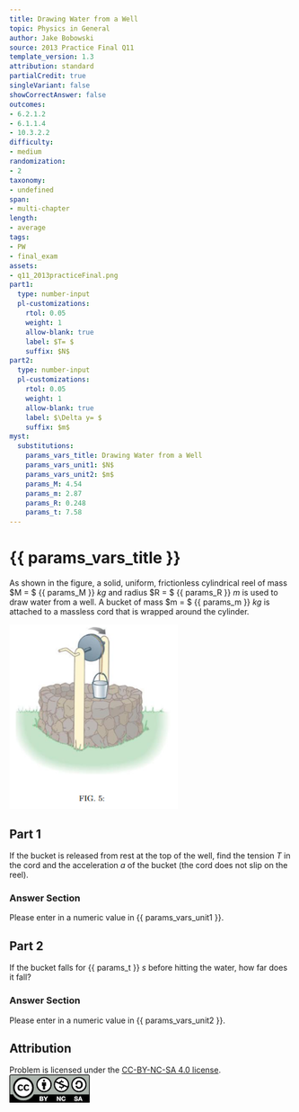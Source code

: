 ```yaml
---
title: Drawing Water from a Well
topic: Physics in General
author: Jake Bobowski
source: 2013 Practice Final Q11
template_version: 1.3
attribution: standard
partialCredit: true
singleVariant: false
showCorrectAnswer: false
outcomes:
- 6.2.1.2
- 6.1.1.4
- 10.3.2.2
difficulty:
- medium
randomization:
- 2
taxonomy:
- undefined
span:
- multi-chapter
length:
- average
tags:
- PW
- final_exam
assets:
- q11_2013practiceFinal.png
part1:
  type: number-input
  pl-customizations:
    rtol: 0.05
    weight: 1
    allow-blank: true
    label: $T= $
    suffix: $N$
part2:
  type: number-input
  pl-customizations:
    rtol: 0.05
    weight: 1
    allow-blank: true
    label: $\Delta y= $
    suffix: $m$
myst:
  substitutions:
    params_vars_title: Drawing Water from a Well
    params_vars_unit1: $N$
    params_vars_unit2: $m$
    params_M: 4.54
    params_m: 2.87
    params_R: 0.248
    params_t: 7.58
---
```

# {{ params_vars_title }}
As shown in the figure, a solid, uniform, frictionless cylindrical reel of mass $M = $ {{ params_M }} $kg$ and radius $R = $ {{ params_R }} $m$ is used to draw water from a well. A bucket of mass $m = $ {{ params_m }} $kg$ is  attached to a massless cord that is wrapped around the cylinder.

<img src="q11_2013practiceFinal.png" alt="Figure of a bucket attached to a cylindrical reel and a well." width=300>

## Part 1

If the bucket is released from rest at the top of the well, find the tension $T$ in the cord and the acceleration $a$ of the bucket (the cord does not slip on the reel).

### Answer Section

Please enter in a numeric value in {{ params_vars_unit1 }}.

## Part 2

If the bucket falls for {{ params_t }} $s$ before hitting the water, how far does it fall?

### Answer Section

Please enter in a numeric value in {{ params_vars_unit2 }}.

## Attribution

Problem is licensed under the [CC-BY-NC-SA 4.0 license](https://creativecommons.org/licenses/by-nc-sa/4.0/).<br> ![The Creative Commons 4.0 license requiring attribution-BY, non-commercial-NC, and share-alike-SA license.](https://raw.githubusercontent.com/firasm/bits/master/by-nc-sa.png)